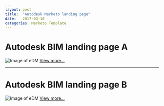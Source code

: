 ```yaml
---
layout: post
title:  "Autodesk Marketo landing page"
date:   2017-03-10
categories: Marketo Template
---
```


# Autodesk BIM landing page A
![Image of eDM](https://raw.githubusercontent.com/gbjack/gbjack.github.io/master/assets/images/auto1.png)
[View more...](https://goo.gl/9PYkAm)


---


# Autodesk BIM landing page B
![Image of eDM](https://raw.githubusercontent.com/gbjack/gbjack.github.io/master/assets/images/auto2.png)
[View more...](https://goo.gl/jcVFnU)
